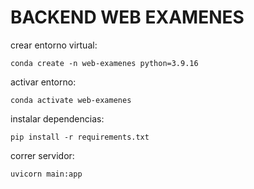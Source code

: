 # BACKEND WEB EXAMENES
crear entorno virtual:
```
conda create -n web-examenes python=3.9.16
```
activar entorno:
```
conda activate web-examenes
```

instalar dependencias:
```
pip install -r requirements.txt
```

correr servidor:
```
uvicorn main:app
```